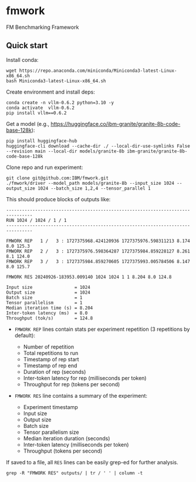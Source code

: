 # fmwork

FM Benchmarking Framework

## Quick start

Install conda:

```
wget https://repo.anaconda.com/miniconda/Miniconda3-latest-Linux-x86_64.sh
bash Miniconda3-latest-Linux-x86_64.sh
```

Create environment and install deps:

```
conda create -n vllm-0.6.2 python=3.10 -y
conda activate  vllm-0.6.2
pip install vllm==0.6.2
```

Get a model (e.g., https://huggingface.co/ibm-granite/granite-8b-code-base-128k):

```
pip install huggingface-hub
huggingface-cli download --cache-dir ./ --local-dir-use-symlinks False --revision main --local-dir models/granite-8b ibm-granite/granite-8b-code-base-128k
```

Clone repo and run experiment:

```
git clone git@github.com:IBM/fmwork.git
./fmwork/driver --model_path models/granite-8b --input_size 1024 --output_size 1024 --batch_size 1,2,4 --tensor_parallel 1
```

This should produce blocks of outputs like:

```
--------------------------------------------------------------------------------
RUN 1024 / 1024 / 1 / 1
--------------------------------------------------------------------------------

FMWORK REP   1 /   3 : 1727375968.424120936 1727375976.598311213 8.174 8.0 125.3
FMWORK REP   2 /   3 : 1727375976.598364287 1727375984.859228127 8.261 8.1 124.0
FMWORK REP   3 /   3 : 1727375984.859270605 1727375993.005784506 8.147 8.0 125.7

FMWORK RES 20240926-183953.009140 1024 1024 1 1 8.204 8.0 124.8

Input size                = 1024
Output size               = 1024
Batch size                = 1
Tensor parallelism        = 1
Median iteration time (s) = 8.204
Inter-token latency (ms)  = 8.0
Throughput (tok/s)        = 124.8
```

- `FMWORK REP` lines contain stats per experiment repetition (3 repetitions by default):
    - Number of repetition
    - Total repetitions to run
    - Timestamp of rep start
    - Timestamp of rep end
    - Duration of rep (seconds)
    - Inter-token latency for rep (milliseconds per token)
    - Throughput for rep (tokens per second)

- `FMWORK RES` line contains a summary of the experiment:
    - Experiment timestamp
    - Input size
    - Output size
    - Batch size
    - Tensor parallelism size
    - Median iteration duration (seconds)
    - Inter-token latency (milliseconds per token)
    - Throughput (tokens per second)

If saved to a file, all `RES` lines can be easily grep-ed for further analysis.

```
grep -R "FMWORK RES" outputs/ | tr / ' ' | column -t
```

